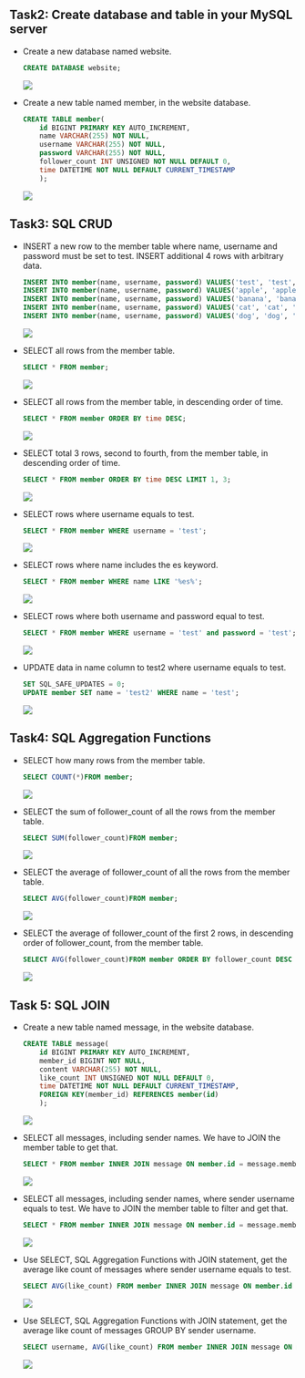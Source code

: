 ## Task2: Create database and table in your MySQL server
* Create a new database named website.
    ```sql
    CREATE DATABASE website;
    ```
    ![](https://github.com/ZChingg/wehelpstage1/blob/main/week5/screenshot/task2-1.png?raw=true)

* Create a new table named member, in the website database.
  ```sql
  CREATE TABLE member(
      id BIGINT PRIMARY KEY AUTO_INCREMENT,
      name VARCHAR(255) NOT NULL,
      username VARCHAR(255) NOT NULL,
      password VARCHAR(255) NOT NULL,
      follower_count INT UNSIGNED NOT NULL DEFAULT 0,
      time DATETIME NOT NULL DEFAULT CURRENT_TIMESTAMP
      );
  ```
  ![](https://github.com/ZChingg/wehelpstage1/blob/main/week5/screenshot/task2-2.png?raw=tru)

## Task3: SQL CRUD
* INSERT a new row to the member table where name, username and password must be set to test. INSERT additional 4 rows with arbitrary data.
  ```sql
  INSERT INTO member(name, username, password) VALUES('test', 'test', 'test');
  INSERT INTO member(name, username, password) VALUES('apple', 'apple', 'apple');
  INSERT INTO member(name, username, password) VALUES('banana', 'banana', 'banana');
  INSERT INTO member(name, username, password) VALUES('cat', 'cat', 'cat');
  INSERT INTO member(name, username, password) VALUES('dog', 'dog', 'dog');
  ```
  ![](https://github.com/ZChingg/wehelpstage1/blob/main/week5/screenshot/task3-1.png?raw=true)

* SELECT all rows from the member table.
  ```sql
  SELECT * FROM member;
  ```
  ![](https://github.com/ZChingg/wehelpstage1/blob/main/week5/screenshot/task3-2.png?raw=true)

* SELECT all rows from the member table, in descending order of time.
  ```sql
  SELECT * FROM member ORDER BY time DESC;
  ```
  ![](https://github.com/ZChingg/wehelpstage1/blob/main/week5/screenshot/task3-3.png?raw=true)

* SELECT total 3 rows, second to fourth, from the member table, in descending order of time.
  ```sql
  SELECT * FROM member ORDER BY time DESC LIMIT 1, 3;
  ```
  ![](https://github.com/ZChingg/wehelpstage1/blob/main/week5/screenshot/task3-4.png?raw=true)

* SELECT rows where username equals to test.
  ```sql
  SELECT * FROM member WHERE username = 'test';
  ```
  ![](https://github.com/ZChingg/wehelpstage1/blob/main/week5/screenshot/task3-5.png?raw=true)

* SELECT rows where name includes the es keyword.
  ```sql
  SELECT * FROM member WHERE name LIKE '%es%';
  ```
  ![](https://github.com/ZChingg/wehelpstage1/blob/main/week5/screenshot/task3-6.png?raw=true)

* SELECT rows where both username and password equal to test.
  ```sql
  SELECT * FROM member WHERE username = 'test' and password = 'test';
  ```
  ![](https://github.com/ZChingg/wehelpstage1/blob/main/week5/screenshot/task3-7.png?raw=true)

* UPDATE data in name column to test2 where username equals to test.
  ```sql
  SET SQL_SAFE_UPDATES = 0;
  UPDATE member SET name = 'test2' WHERE name = 'test';
  ```
  ![](https://github.com/ZChingg/wehelpstage1/blob/main/week5/screenshot/task3-8.png?raw=true)

## Task4: SQL Aggregation Functions
* SELECT how many rows from the member table.
  ```sql
  SELECT COUNT(*)FROM member;
  ```
  ![](https://github.com/ZChingg/wehelpstage1/blob/main/week5/screenshot/task4-1.png?raw=true)

* SELECT the sum of follower_count of all the rows from the member table.
  ```sql
  SELECT SUM(follower_count)FROM member;
  ```
  ![](https://github.com/ZChingg/wehelpstage1/blob/main/week5/screenshot/task4-2.png?raw=true)

* SELECT the average of follower_count of all the rows from the member table.
  ```sql
  SELECT AVG(follower_count)FROM member;
  ```
  ![](https://github.com/ZChingg/wehelpstage1/blob/main/week5/screenshot/task4-3.png?raw=true)

* SELECT the average of follower_count of the first 2 rows, in descending order of follower_count, from the member table.
  ```sql
  SELECT AVG(follower_count)FROM member ORDER BY follower_count DESC LIMIT 2;
  ```
  ![](https://github.com/ZChingg/wehelpstage1/blob/main/week5/screenshot/task4-4.png?raw=true)

## Task 5: SQL JOIN
* Create a new table named message, in the website database.
  ```sql
  CREATE TABLE message(
      id BIGINT PRIMARY KEY AUTO_INCREMENT,
      member_id BIGINT NOT NULL,
      content VARCHAR(255) NOT NULL,
      like_count INT UNSIGNED NOT NULL DEFAULT 0,
      time DATETIME NOT NULL DEFAULT CURRENT_TIMESTAMP,
      FOREIGN KEY(member_id) REFERENCES member(id)
      );
  ```
  ![](https://github.com/ZChingg/wehelpstage1/blob/main/week5/screenshot/task5-1.png?raw=true)

* SELECT all messages, including sender names. We have to JOIN the member table to get that.
  ```sql
  SELECT * FROM member INNER JOIN message ON member.id = message.member_id;
  ```
  ![](https://github.com/ZChingg/wehelpstage1/blob/main/week5/screenshot/task5-2.png?raw=true)

* SELECT all messages, including sender names, where sender username equals to test. We have to JOIN the member table to filter and get that.
  ```sql
  SELECT * FROM member INNER JOIN message ON member.id = message.member_id WHERE username = 'test';
  ```
  ![](https://github.com/ZChingg/wehelpstage1/blob/main/week5/screenshot/task5-3.png?raw=true)

* Use SELECT, SQL Aggregation Functions with JOIN statement, get the average like count of messages where sender username equals to test.
  ```sql
  SELECT AVG(like_count) FROM member INNER JOIN message ON member.id = message.member_id WHERE username = 'test';
  ```
  ![](https://github.com/ZChingg/wehelpstage1/blob/main/week5/screenshot/task5-4.png?raw=true)

* Use SELECT, SQL Aggregation Functions with JOIN statement, get the average like count of messages GROUP BY sender username.
  ```sql
  SELECT username, AVG(like_count) FROM member INNER JOIN message ON member.id = message.member_id GROUP BY username;
  ```
  ![](https://github.com/ZChingg/wehelpstage1/blob/main/week5/screenshot/task5-5.png?raw=true)
